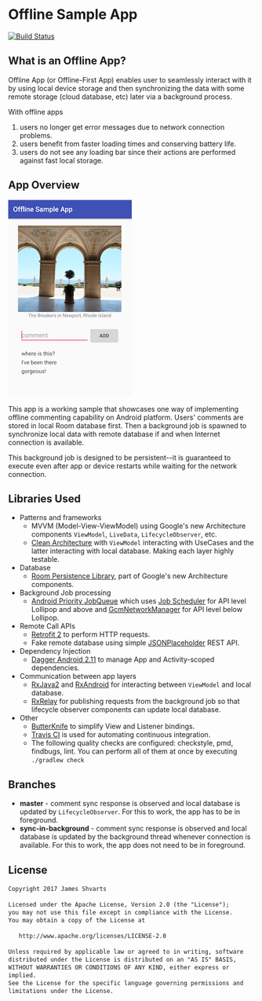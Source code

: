 # Offline Sample App 

[![Build Status](https://travis-ci.org/jshvarts/OfflineSampleApp.svg?branch=master)](https://travis-ci.org/jshvarts/OfflineSampleApp)

## What is an Offline App?

Offline App (or Offline-First App) enables user to seamlessly interact with it by using local device storage and then synchronizing the data with some remote storage (cloud database, etc) later via a background process.

With offline apps
1) users no longer get error messages due to network connection problems.
2) users benefit from faster loading times and conserving battery life.
3) users do not see any loading bar since their actions are performed against fast local storage.

## App Overview

![Comments Screen](images/comments.png?raw=true)

This app is a working sample that showcases one way of implementing offline commenting capability on Android platform. Users' comments are stored in local Room database first. Then a background job is spawned to synchronize local data with remote database if and when Internet connection is available. 

This background job is designed to be persistent--it is guaranteed to execute even after app or device restarts while waiting for the network connection.

## Libraries Used

* Patterns and frameworks
	* MVVM (Model-View-ViewModel) using Google's new Architecture components `ViewModel`, `LiveData`, `LifecycleObserver`, etc.
	* [Clean Architecture](https://8thlight.com/blog/uncle-bob/2012/08/13/the-clean-architecture.html) with `ViewModel` interacting with UseCases and the latter interacting with local database. Making each layer highly testable.
* Database
	* [Room Persistence Library](https://developer.android.com/topic/libraries/architecture/room.html), part of Google's new Architecture components.
* Background Job processing
	* [Android Priority JobQueue](https://github.com/yigit/android-priority-jobqueue) which uses [Job Scheduler](https://developer.android.com/reference/android/app/job/JobScheduler.html) for API level Lollipop and above and [GcmNetworkManager](https://developers.google.com/android/reference/com/google/android/gms/gcm/GcmNetworkManager) for API level below Lollipop.
* Remote Call APIs
	* [Retrofit 2](http://square.github.io/retrofit/) to perform HTTP requests.
	* Fake remote database using simple [JSONPlaceholder](https://jsonplaceholder.typicode.com) REST API.
* Dependency Injection
    * [Dagger Android 2.11](https://github.com/google/dagger/releases/tag/dagger-2.11) to manage App and Activity-scoped dependencies.
* Communication between app layers
    * [RxJava2](https://github.com/ReactiveX/RxJava) and [RxAndroid](https://github.com/ReactiveX/RxAndroid) for interacting between `ViewModel` and local database. 
    * [RxRelay](https://github.com/JakeWharton/RxRelay) for publishing requests from the background job so that lifecycle observer components can update local database. 
* Other
    * [ButterKnife](http://jakewharton.github.io/butterknife/) to simplify View and Listener bindings.
    * [Travis CI](https://travis-ci.org/) is used for automating continuous integration.
    * The following quality checks are configured: checkstyle, pmd, findbugs, lint. You can perform all of them at once by executing `./gradlew check`

## Branches
* **master** - comment sync response is observed and local database is updated by `LifecycleObserver`. For this to work, the app has to be in foreground.
* **sync-in-background** - comment sync response is observed and local database is updated by the background thread whenever connection is available. For this to work, the app does not need to be in foreground.

## License

    Copyright 2017 James Shvarts

    Licensed under the Apache License, Version 2.0 (the "License");
    you may not use this file except in compliance with the License.
    You may obtain a copy of the License at

       http://www.apache.org/licenses/LICENSE-2.0

    Unless required by applicable law or agreed to in writing, software
    distributed under the License is distributed on an "AS IS" BASIS,
    WITHOUT WARRANTIES OR CONDITIONS OF ANY KIND, either express or implied.
    See the License for the specific language governing permissions and
    limitations under the License.


